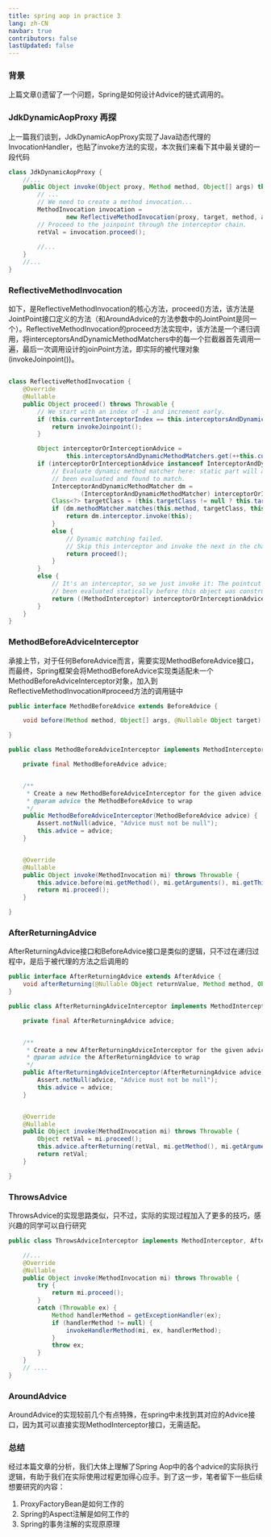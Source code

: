 ```yaml
---
title: spring aop in practice 3
lang: zh-CN
navbar: true
contributors: false
lastUpdated: false
---
```


### 背景

上篇文章([]())遗留了一个问题，Spring是如何设计Advice的链式调用的。

### JdkDynamicAopProxy 再探

上一篇我们谈到，JdkDynamicAopProxy实现了Java动态代理的InvocationHandler，也贴了invoke方法的实现，本次我们来看下其中最关键的一段代码

````java
class JdkDynamicAopProxy {
    //...
    public Object invoke(Object proxy, Method method, Object[] args) throws Throwable {
        // ...
        // We need to create a method invocation...
        MethodInvocation invocation =
                new ReflectiveMethodInvocation(proxy, target, method, args, targetClass, chain);
        // Proceed to the joinpoint through the interceptor chain.
        retVal = invocation.proceed();
        
        //...
    }
    //...
}
````

### ReflectiveMethodInvocation

如下，是ReflectiveMethodInvocation的核心方法，proceed()方法，该方法是JointPoint接口定义的方法（和AroundAdvice的方法参数中的JointPoint是同一个）。ReflectiveMethodInvocation的proceed方法实现中，该方法是一个递归调用，将interceptorsAndDynamicMethodMatchers中的每一个拦截器首先调用一遍，最后一次调用设计的joinPoint方法，即实际的被代理对象(invokeJoinpoint())。

````java

class ReflectiveMethodInvocation {
    @Override
    @Nullable
    public Object proceed() throws Throwable {
        // We start with an index of -1 and increment early.
        if (this.currentInterceptorIndex == this.interceptorsAndDynamicMethodMatchers.size() - 1) {
            return invokeJoinpoint();
        }

        Object interceptorOrInterceptionAdvice =
                this.interceptorsAndDynamicMethodMatchers.get(++this.currentInterceptorIndex);
        if (interceptorOrInterceptionAdvice instanceof InterceptorAndDynamicMethodMatcher) {
            // Evaluate dynamic method matcher here: static part will already have
            // been evaluated and found to match.
            InterceptorAndDynamicMethodMatcher dm =
                    (InterceptorAndDynamicMethodMatcher) interceptorOrInterceptionAdvice;
            Class<?> targetClass = (this.targetClass != null ? this.targetClass : this.method.getDeclaringClass());
            if (dm.methodMatcher.matches(this.method, targetClass, this.arguments)) {
                return dm.interceptor.invoke(this);
            }
            else {
                // Dynamic matching failed.
                // Skip this interceptor and invoke the next in the chain.
                return proceed();
            }
        }
        else {
            // It's an interceptor, so we just invoke it: The pointcut will have
            // been evaluated statically before this object was constructed.
            return ((MethodInterceptor) interceptorOrInterceptionAdvice).invoke(this);
        }
    }
}

````

### MethodBeforeAdviceInterceptor

承接上节，对于任何BeforeAdvice而言，需要实现MethodBeforeAdvice接口，而最终，Spring框架会将MethodBeforeAdvice实现类适配未一个MethodBeforeAdviceInterceptor对象，加入到ReflectiveMethodInvocation#proceed方法的调用链中

```java
public interface MethodBeforeAdvice extends BeforeAdvice {

    void before(Method method, Object[] args, @Nullable Object target) throws Throwable;

}

public class MethodBeforeAdviceInterceptor implements MethodInterceptor, BeforeAdvice, Serializable {

    private final MethodBeforeAdvice advice;


    /**
     * Create a new MethodBeforeAdviceInterceptor for the given advice.
     * @param advice the MethodBeforeAdvice to wrap
     */
    public MethodBeforeAdviceInterceptor(MethodBeforeAdvice advice) {
        Assert.notNull(advice, "Advice must not be null");
        this.advice = advice;
    }


    @Override
    @Nullable
    public Object invoke(MethodInvocation mi) throws Throwable {
        this.advice.before(mi.getMethod(), mi.getArguments(), mi.getThis());
        return mi.proceed();
    }

}


```

### AfterReturningAdvice

AfterReturningAdvice接口和BeforeAdvice接口是类似的逻辑，只不过在递归过程中，是后于被代理的方法之后调用的

````java
public interface AfterReturningAdvice extends AfterAdvice {
    void afterReturning(@Nullable Object returnValue, Method method, Object[] args, @Nullable Object target) throws Throwable;
}

public class AfterReturningAdviceInterceptor implements MethodInterceptor, AfterAdvice, Serializable {

	private final AfterReturningAdvice advice;


	/**
	 * Create a new AfterReturningAdviceInterceptor for the given advice.
	 * @param advice the AfterReturningAdvice to wrap
	 */
	public AfterReturningAdviceInterceptor(AfterReturningAdvice advice) {
		Assert.notNull(advice, "Advice must not be null");
		this.advice = advice;
	}


	@Override
	@Nullable
	public Object invoke(MethodInvocation mi) throws Throwable {
		Object retVal = mi.proceed();
		this.advice.afterReturning(retVal, mi.getMethod(), mi.getArguments(), mi.getThis());
		return retVal;
	}

}


````

### ThrowsAdvice
ThrowsAdvice的实现思路类似，只不过，实际的实现过程加入了更多的技巧，感兴趣的同学可以自行研究
````java
public class ThrowsAdviceInterceptor implements MethodInterceptor, AfterAdvice {

    //... 
	@Override
	@Nullable
	public Object invoke(MethodInvocation mi) throws Throwable {
		try {
			return mi.proceed();
		}
		catch (Throwable ex) {
			Method handlerMethod = getExceptionHandler(ex);
			if (handlerMethod != null) {
				invokeHandlerMethod(mi, ex, handlerMethod);
			}
			throw ex;
		}
	}
    // ....
}
````

### AroundAdvice

AroundAdvice的实现较前几个有点特殊，在spring中未找到其对应的Advice接口，因为其可以直接实现MethodInterceptor接口，无需适配。


### 总结

经过本篇文章的分析，我们大体上理解了Spring Aop中的各个advice的实际执行逻辑，有助于我们在实际使用过程更加得心应手。到了这一步，笔者留下一些后续想要研究的内容：
1. ProxyFactoryBean是如何工作的
2. Spring的Aspect注解是如何工作的
3. Spring的事务注解的实现原原理



